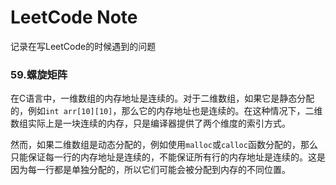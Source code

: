 # LeetCode Note

记录在写LeetCode的时候遇到的问题

### 59.螺旋矩阵
在C语言中，一维数组的内存地址是连续的。对于二维数组，如果它是静态分配的，例如`int arr[10][10]`，那么它的内存地址也是连续的。在这种情况下，二维数组实际上是一块连续的内存，只是编译器提供了两个维度的索引方式。

然而，如果二维数组是动态分配的，例如使用`malloc`或`calloc`函数分配的，那么只能保证每一行的内存地址是连续的，不能保证所有行的内存地址是连续的。这是因为每一行都是单独分配的，所以它们可能会被分配到内存的不同位置。
